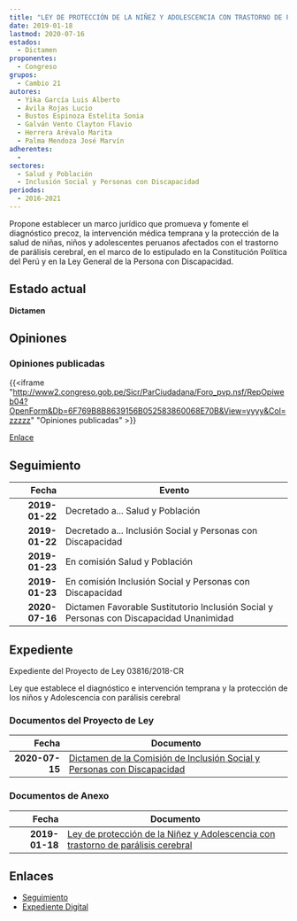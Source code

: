 ```yaml
---
title: "LEY DE PROTECCIÓN DE LA NIÑEZ Y ADOLESCENCIA CON TRASTORNO DE PARÁLISIS CEREBRAL"
date: 2019-01-18
lastmod: 2020-07-16
estados: 
  - Dictamen
proponentes: 
  - Congreso
grupos: 
  - Cambio 21
autores: 
  - Yika García Luis Alberto
  - Ávila Rojas Lucio
  - Bustos Espinoza Estelita Sonia
  - Galván Vento Clayton Flavio
  - Herrera Arévalo Marita
  - Palma Mendoza José Marvín
adherentes: 
  - 
sectores: 
  - Salud y Población
  - Inclusión Social y Personas con Discapacidad
periodos: 
  - 2016-2021
---
```


Propone establecer un marco jurídico que promueva y fomente el diagnóstico precoz, la intervención médica temprana y la protección de la salud de niñas, niños y adolescentes peruanos afectados con el trastorno de parálisis cerebral, en el marco de lo estipulado en la Constitución Política del Perú y en la Ley General de la Persona con Discapacidad.


## Estado actual

**Dictamen**

## Opiniones

### Opiniones publicadas

{{<iframe "http://www2.congreso.gob.pe/Sicr/ParCiudadana/Foro_pvp.nsf/RepOpiweb04?OpenForm&Db=6F769B8B8639156B052583860068E70B&View=yyyy&Col=zzzzz" "Opiniones publicadas" >}}

[Enlace](http://www2.congreso.gob.pe/Sicr/ParCiudadana/Foro_pvp.nsf/RepOpiweb04?OpenForm&Db=6F769B8B8639156B052583860068E70B&View=yyyy&Col=zzzzz)

## Seguimiento

| Fecha | Evento |
|------:|--------|
| **2019-01-22** | Decretado a... Salud y Población|
| **2019-01-22** | Decretado a... Inclusión Social y Personas con Discapacidad|
| **2019-01-23** | En comisión Salud y Población|
| **2019-01-23** | En comisión Inclusión Social y Personas con Discapacidad|
| **2020-07-16** | Dictamen Favorable Sustitutorio Inclusión Social y Personas con Discapacidad Unanimidad|


## Expediente

Expediente del Proyecto de Ley 03816/2018-CR

Ley que establece el diagnóstico e intervención temprana y la protección de los niños y Adolescencia con parálisis cerebral


### Documentos del Proyecto de Ley

| Fecha | Documento |
|------:|--------|
| **2020-07-15** | [Dictamen de la Comisión de Inclusión Social y Personas con Discapacidad](http://www.leyes.congreso.gob.pe/Documentos/2016_2021/Dictamenes/Proyectos_de_Ley/03816DC13MAY20200715.pdf) |

### Documentos de Anexo

| Fecha | Documento |
|------:|--------|
| **2019-01-18** | [Ley de protección de la Niñez y Adolescencia con trastorno de parálisis cerebral](http://www.leyes.congreso.gob.pe/Documentos/2016_2021/Proyectos_de_Ley_y_de_Resoluciones_Legislativas/PL0381620190118.pdf) |

## Enlaces 

- [Seguimiento](http://www2.congreso.gob.pe/Sicr/TraDocEstProc/CLProLey2016.nsf/f7fff46988ca05b1052578e100829cc7/8580285edc5674360525838600622e71?OpenDocument)
- [Expediente Digital](http://www2.congreso.gob.pe/Sicr/TraDocEstProc/CLProLey2016.nsf/f7fff46988ca05b1052578e100829cc7/8580285edc5674360525838600622e71?OpenDocument&Click=05257FB7005EB655.eb71d0cf91d8294e05256cdf006b5706/$Body/0.1C6C)
